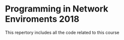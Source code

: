 # Programming in Network Enviroments 2018
This repertory includes all the code related to this course
